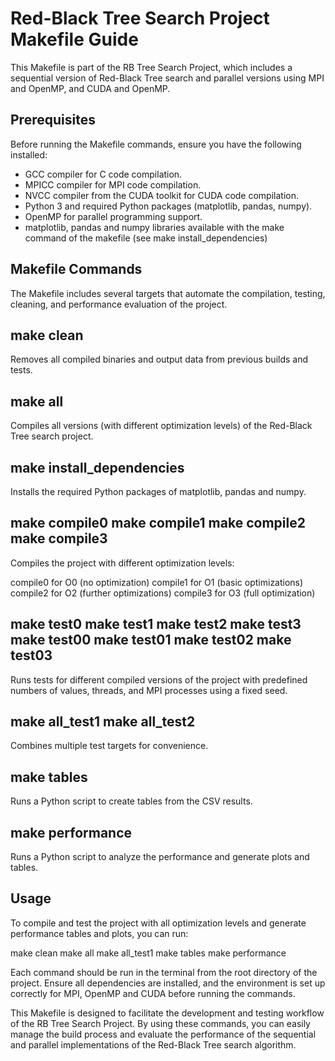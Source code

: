 # Red-Black Tree Search Project Makefile Guide

This Makefile is part of the RB Tree Search Project, which includes a sequential version of Red-Black Tree search and parallel versions using MPI and OpenMP, and CUDA and OpenMP.

## Prerequisites

Before running the Makefile commands, ensure you have the following installed:
- GCC compiler for C code compilation.
- MPICC compiler for MPI code compilation.
- NVCC compiler from the CUDA toolkit for CUDA code compilation.
- Python 3 and required Python packages (matplotlib, pandas, numpy).
- OpenMP for parallel programming support.
- matplotlib, pandas and numpy libraries available with the make command of the makefile (see make install_dependencies)

## Makefile Commands

The Makefile includes several targets that automate the compilation, testing, cleaning, and performance evaluation of the project.

## make clean

Removes all compiled binaries and output data from previous builds and tests.

## make all

Compiles all versions (with different optimization levels) of the Red-Black Tree search project.

## make install_dependencies

Installs the required Python packages of matplotlib, pandas and numpy.

## make compile0 make compile1 make compile2 make compile3

Compiles the project with different optimization levels:

compile0 for O0 (no optimization)
compile1 for O1 (basic optimizations)
compile2 for O2 (further optimizations)
compile3 for O3 (full optimization)

## make test0 make test1 make test2 make test3 make test00 make test01 make test02 make test03

Runs tests for different compiled versions of the project with predefined numbers of values, threads, and MPI processes using a fixed seed.

## make all_test1 make all_test2

Combines multiple test targets for convenience.

## make tables

Runs a Python script to create tables from the CSV results.

## make performance

Runs a Python script to analyze the performance and generate plots and tables.

## Usage
To compile and test the project with all optimization levels and generate performance tables and plots, you can run:

make clean
make all
make all_test1
make tables
make performance

Each command should be run in the terminal from the root directory of the project. Ensure all dependencies are installed, and the environment is set up correctly for MPI, OpenMP and CUDA before running the commands.

This Makefile is designed to facilitate the development and testing workflow of the RB Tree Search Project. By using these commands, you can easily manage the build process and evaluate the performance of the sequential and parallel implementations of the Red-Black Tree search algorithm.